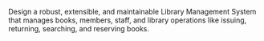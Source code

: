 Design a robust, extensible, and maintainable Library Management System that manages books, members, staff, and library operations like issuing, returning, searching, and reserving books.
